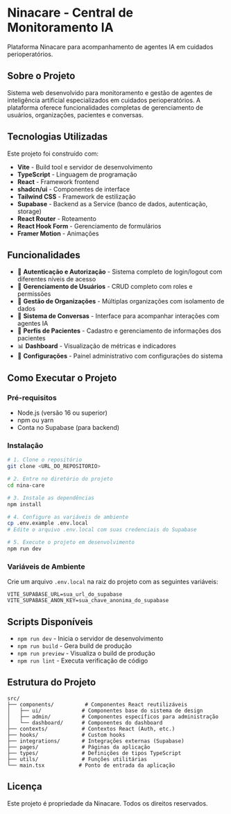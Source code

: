 # Ninacare - Central de Monitoramento IA

Plataforma Ninacare para acompanhamento de agentes IA em cuidados perioperatórios.

## Sobre o Projeto

Sistema web desenvolvido para monitoramento e gestão de agentes de inteligência artificial especializados em cuidados perioperatórios. A plataforma oferece funcionalidades completas de gerenciamento de usuários, organizações, pacientes e conversas.

## Tecnologias Utilizadas

Este projeto foi construído com:

- **Vite** - Build tool e servidor de desenvolvimento
- **TypeScript** - Linguagem de programação
- **React** - Framework frontend
- **shadcn/ui** - Componentes de interface
- **Tailwind CSS** - Framework de estilização
- **Supabase** - Backend as a Service (banco de dados, autenticação, storage)
- **React Router** - Roteamento
- **React Hook Form** - Gerenciamento de formulários
- **Framer Motion** - Animações

## Funcionalidades

- 🔐 **Autenticação e Autorização** - Sistema completo de login/logout com diferentes níveis de acesso
- 👥 **Gerenciamento de Usuários** - CRUD completo com roles e permissões
- 🏢 **Gestão de Organizações** - Múltiplas organizações com isolamento de dados
- 💬 **Sistema de Conversas** - Interface para acompanhar interações com agentes IA
- 👤 **Perfis de Pacientes** - Cadastro e gerenciamento de informações dos pacientes
- 📊 **Dashboard** - Visualização de métricas e indicadores
- 🔧 **Configurações** - Painel administrativo com configurações do sistema

## Como Executar o Projeto

### Pré-requisitos

- Node.js (versão 16 ou superior)
- npm ou yarn
- Conta no Supabase (para backend)

### Instalação

```bash
# 1. Clone o repositório
git clone <URL_DO_REPOSITORIO>

# 2. Entre no diretório do projeto
cd nina-care

# 3. Instale as dependências
npm install

# 4. Configure as variáveis de ambiente
cp .env.example .env.local
# Edite o arquivo .env.local com suas credenciais do Supabase

# 5. Execute o projeto em desenvolvimento
npm run dev
```

### Variáveis de Ambiente

Crie um arquivo `.env.local` na raiz do projeto com as seguintes variáveis:

```env
VITE_SUPABASE_URL=sua_url_do_supabase
VITE_SUPABASE_ANON_KEY=sua_chave_anonima_do_supabase
```

## Scripts Disponíveis

- `npm run dev` - Inicia o servidor de desenvolvimento
- `npm run build` - Gera build de produção
- `npm run preview` - Visualiza o build de produção
- `npm run lint` - Executa verificação de código

## Estrutura do Projeto

```
src/
├── components/          # Componentes React reutilizáveis
│   ├── ui/             # Componentes base do sistema de design
│   ├── admin/          # Componentes específicos para administração
│   └── dashboard/      # Componentes do dashboard
├── contexts/           # Contextos React (Auth, etc.)
├── hooks/              # Custom hooks
├── integrations/       # Integrações externas (Supabase)
├── pages/              # Páginas da aplicação
├── types/              # Definições de tipos TypeScript
├── utils/              # Funções utilitárias
└── main.tsx           # Ponto de entrada da aplicação
```

## Licença

Este projeto é propriedade da Ninacare. Todos os direitos reservados.
